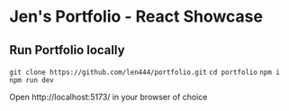 # Jen's Portfolio - React Showcase

## Run Portfolio locally

`git clone https://github.com/len444/portfolio.git`
`cd portfolio`
`npm i`
`npm run dev`

Open http://localhost:5173/ in your browser of choice